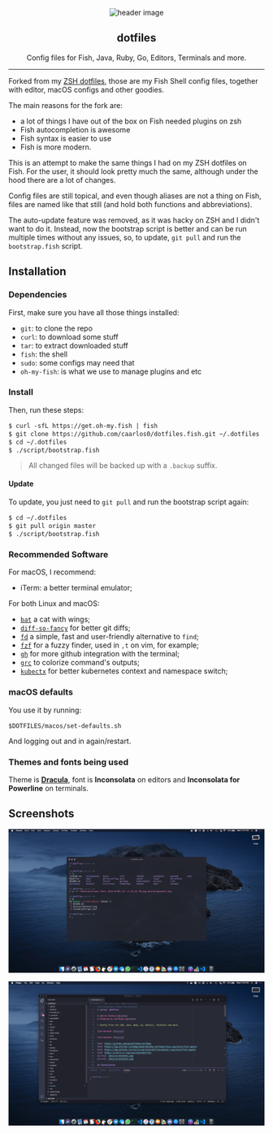 <p align="center">
  <img alt="header image" src="https://raw.githubusercontent.com/caarlos0/dotfiles.fish/master/docs/header.svg" height="350" />
  <h2 align="center">dotfiles</h2>
  <p align="center">Config files for Fish, Java, Ruby, Go, Editors, Terminals and more.</p>
</p>

---

Forked from my [ZSH dotfiles](https://github.com/caarlos0/dotfiles), those are
my Fish Shell config files, together with editor, macOS configs and other
goodies.

The main reasons for the fork are:

- a lot of things I have out of the box on Fish needed plugins on zsh
- Fish autocompletion is awesome
- Fish syntax is easier to use
- Fish is more modern.

This is an attempt to make the same things I had on my ZSH dotfiles on Fish.
For the user, it should look pretty much the same, although under the hood
there are a lot of changes.

Config files are still topical, and even though aliases are not a thing on Fish,
files are named like that still (and hold both functions and abbreviations).

The auto-update feature was removed, as it was hacky on ZSH and I didn't want to
do it. Instead, now the bootstrap script is better and can be run multiple times
without any issues, so, to update, `git pull` and run the `bootstrap.fish`
script.

## Installation

### Dependencies

First, make sure you have all those things installed:

- `git`: to clone the repo
- `curl`: to download some stuff
- `tar`: to extract downloaded stuff
- `fish`: the shell
- `sudo`: some configs may need that
- `oh-my-fish`: is what we use to manage plugins and etc

### Install

Then, run these steps:

```console
$ curl -sfL https://get.oh-my.fish | fish
$ git clone https://github.com/caarlos0/dotfiles.fish.git ~/.dotfiles
$ cd ~/.dotfiles
$ ./script/bootstrap.fish
```

> All changed files will be backed up with a `.backup` suffix.

#### Update

To update, you just need to `git pull` and run the bootstrap script again:

```console
$ cd ~/.dotfiles
$ git pull origin master
$ ./script/bootstrap.fish
```

### Recommended Software

For macOS, I recommend:

- iTerm: a better terminal emulator;

For both Linux and macOS:

- [`bat`](https://github.com/sharkdp/bat) a cat with wings;
- [`diff-so-fancy`](https://github.com/so-fancy/diff-so-fancy) for better git diffs;
- [`fd`](https://github.com/sharkdp/fd) a simple, fast and user-friendly alternative to `find`;
- [`fzf`](https://github.com/junegunn/fzf) for a fuzzy finder, used in `,t` on vim, for example;
- [`gh`](https://github.com/cli/cli) for more github integration with the terminal;
- [`grc`](https://github.com/garabik/grc) to colorize command's outputs;
- [`kubectx`](https://github.com/ahmetb/kubectx) for better kubernetes context and namespace switch;

### macOS defaults

You use it by running:

```console
$DOTFILES/macos/set-defaults.sh
```

And logging out and in again/restart.

### Themes and fonts being used

Theme is **[Dracula](https://draculatheme.com)**, font is **Inconsolata** on
editors and **Inconsolata for Powerline** on terminals.

## Screenshots

![screenshot 1][scrn1]

![screenshot 2][scrn2]

[scrn1]: /docs/screenshot1.png
[scrn2]: /docs/screenshot2.png
